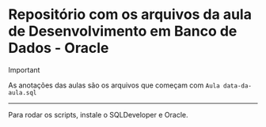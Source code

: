 # Repositório com os arquivos da aula de Desenvolvimento em Banco de Dados - Oracle

> [!important]
> As anotações das aulas são os arquivos que começam com `Aula data-da-aula.sql`

---

Para rodar os scripts, instale o SQLDeveloper e Oracle.
